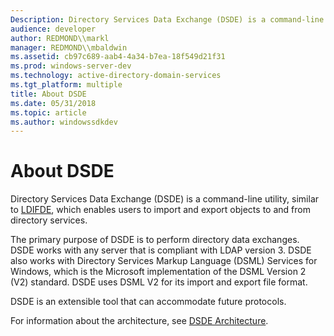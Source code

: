 ```yaml
---
Description: Directory Services Data Exchange (DSDE) is a command-line utility, similar to LDIFDE, which enables users to import and export objects to and from directory services.
audience: developer
author: REDMOND\\markl
manager: REDMOND\\mbaldwin
ms.assetid: cb97c689-aab4-4a34-b7ea-18f549d21f31
ms.prod: windows-server-dev
ms.technology: active-directory-domain-services
ms.tgt_platform: multiple
title: About DSDE
ms.date: 05/31/2018
ms.topic: article
ms.author: windowssdkdev
---
```


# About DSDE

Directory Services Data Exchange (DSDE) is a command-line utility, similar to [LDIFDE](https://msdn.microsoft.com/library/ms677268), which enables users to import and export objects to and from directory services.

The primary purpose of DSDE is to perform directory data exchanges. DSDE works with any server that is compliant with LDAP version 3. DSDE also works with Directory Services Markup Language (DSML) Services for Windows, which is the Microsoft implementation of the DSML Version 2 (V2) standard. DSDE uses DSML V2 for its import and export file format.

DSDE is an extensible tool that can accommodate future protocols.

For information about the architecture, see [DSDE Architecture](dsde-architecture.md).

 

 



